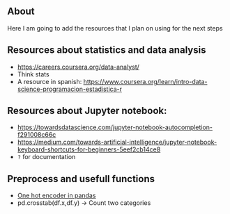 ## About
Here I am going to add the resources that I plan on using for the next steps 

## Resources about statistics and data analysis
- https://careers.coursera.org/data-analyst/
- Think stats
- A resource in spanish: https://www.coursera.org/learn/intro-data-science-programacion-estadistica-r

## Resources about Jupyter notebook:
- https://towardsdatascience.com/jupyter-notebook-autocompletion-f291008c66c
- https://medium.com/towards-artificial-intelligence/jupyter-notebook-keyboard-shortcuts-for-beginners-5eef2cb14ce8
- `?` for documentation

## Preprocess and usefull functions
- [One hot encoder in pandas](https://stackoverflow.com/questions/58101126/using-scikit-learn-onehotencoder-with-a-pandas-dataframe)
- pd.crosstab(df.x,df.y) -> Count two categories

